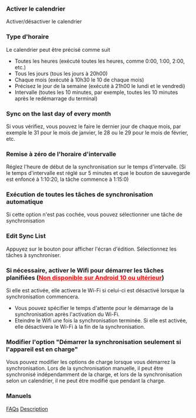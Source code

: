 ### Activer le calendrier

Activer/désactiver le calendrier

### Type d'horaire

Le calendrier peut être précisé comme suit

- Toutes les heures (exécuté toutes les heures, comme 0:00, 1:00, 2:00, etc.)
- Tous les jours (tous les jours à 20h00)
- Chaque mois (exécuté à 10h30 le 10 de chaque mois)
- Précisez le jour de la semaine (exécuté à 21h00 le lundi et le vendredi)
- Intervalle (toutes les 10 minutes, par exemple, toutes les 10 minutes après le redémarrage du terminal)

### Sync on the last day of every month

Si vous vérifiez, vous pouvez le faire le dernier jour de chaque mois, par exemple le 31 pour le mois de janvier, le 28 ou le 29 pour le mois de février, etc.

### Remise à zéro de l'horaire d'intervalle

Réglez l'heure de début de la synchronisation sur le temps d'intervalle. (Si le temps d'intervalle est réglé sur 5 minutes et que le bouton de sauvegarde est enfoncé à 1:10:20, la tâche commence à 1:15:0)

### Exécution de toutes les tâches de synchronisation automatique

Si cette option n'est pas cochée, vous pouvez sélectionner une tâche de synchronisation

### Edit Sync List

Appuyez sur le bouton pour afficher l'écran d'édition. Sélectionnez les tâches à synchroniser.

### Si nécessaire, activer le Wifi pour démarrer les tâches planifiées (<span style="color : red ; "><u>Non disponible sur Android 10 ou ultérieur</u></span>)
Si elle est activée, elle activera le Wi-Fi si celui-ci est désactivé lorsque la synchronisation commencera.

- Vous pouvez spécifier le temps d'attente pour le démarrage de la synchronisation après l'activation du Wi-Fi.
- Eteindre le Wifi une fois la synchronisation terminée.
Si elle est activée, elle désactivera le Wi-Fi à la fin de la synchronisation.

### Modifier l'option "Démarrer la synchronisation seulement si l'appareil est en charge"
Vous pouvez modifier les options de charge lorsque vous démarrez la synchronisation. Lors de la synchronisation manuelle, il peut être synchronisé indépendamment de la charge, et lors de la synchronisation selon un calendrier, il ne peut être modifié que pendant la charge.

### Manuels
[FAQs](https://sentaroh.github.io/Documents/SMBSync3/SMBSync3_FAQ_EN.htm)
[Description](https://sentaroh.github.io/Documents/SMBSync3/SMBSync3_Desc_EN.htm)
